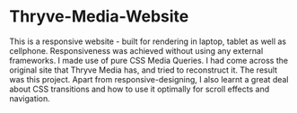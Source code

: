 # Thryve-Media-Website
This is a responsive website - built for rendering in laptop, tablet as well as cellphone. Responsiveness was achieved without using any external frameworks. I made use of pure CSS Media Queries. I had come across the original site that Thryve Media has, and tried to reconstruct it. The result was this project. Apart from responsive-designing, I also learnt a great deal about CSS transitions and how to use it optimally for scroll effects and navigation.
